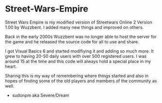 # Street-Wars-Empire
Street Wars Empire is my modified version of Streetwars Online 2 Version 1.00 by Wuzzbent. I added many new things and improved on others.

Back in the early 2000s Wuzzbent was no longer able to host the server for the game and he released the source code for all to use and share.

I got Visual Basics 6 and started modifiying it and adding so much more. It grew to having 20-50 daily users with over 500 registered users. I was around 15 at the time and this code will always hold a special place in my heart.

Sharing this is my way of remembering where things started and also in hopes of finding some of the old players and members of the community as well.

- sudonpm aka Severe/Dream

